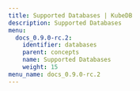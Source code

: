 ```yaml
---
title: Supported Databases | KubeDB
description: Supported Databases
menu:
  docs_0.9.0-rc.2:
    identifier: databases
    parent: concepts
    name: Supported Databases
    weight: 15
menu_name: docs_0.9.0-rc.2
---
```


